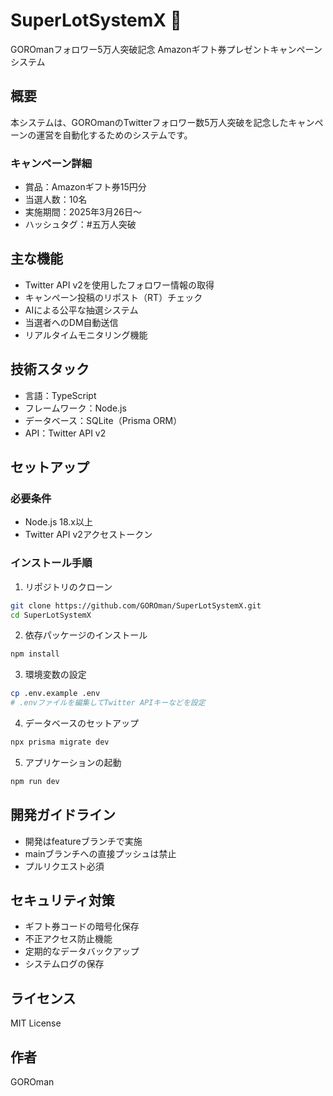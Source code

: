 # SuperLotSystemX 🎉

GOROmanフォロワー5万人突破記念 Amazonギフト券プレゼントキャンペーンシステム

## 概要

本システムは、GOROmanのTwitterフォロワー数5万人突破を記念したキャンペーンの運営を自動化するためのシステムです。

### キャンペーン詳細
- 賞品：Amazonギフト券15円分
- 当選人数：10名
- 実施期間：2025年3月26日〜
- ハッシュタグ：#五万人突破

## 主な機能

- Twitter API v2を使用したフォロワー情報の取得
- キャンペーン投稿のリポスト（RT）チェック
- AIによる公平な抽選システム
- 当選者へのDM自動送信
- リアルタイムモニタリング機能

## 技術スタック

- 言語：TypeScript
- フレームワーク：Node.js
- データベース：SQLite（Prisma ORM）
- API：Twitter API v2

## セットアップ

### 必要条件
- Node.js 18.x以上
- Twitter API v2アクセストークン

### インストール手順

1. リポジトリのクローン
```bash
git clone https://github.com/GOROman/SuperLotSystemX.git
cd SuperLotSystemX
```

2. 依存パッケージのインストール
```bash
npm install
```

3. 環境変数の設定
```bash
cp .env.example .env
# .envファイルを編集してTwitter APIキーなどを設定
```

4. データベースのセットアップ
```bash
npx prisma migrate dev
```

5. アプリケーションの起動
```bash
npm run dev
```

## 開発ガイドライン

- 開発はfeatureブランチで実施
- mainブランチへの直接プッシュは禁止
- プルリクエスト必須

## セキュリティ対策

- ギフト券コードの暗号化保存
- 不正アクセス防止機能
- 定期的なデータバックアップ
- システムログの保存

## ライセンス

MIT License

## 作者

GOROman

